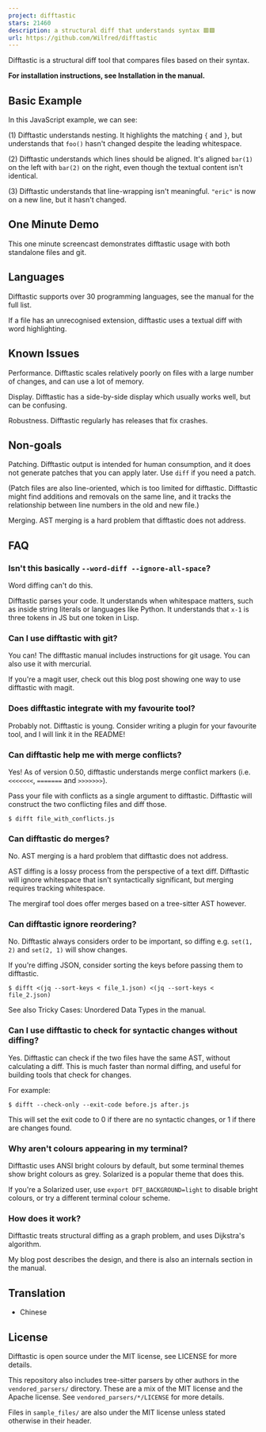 ```yaml
---
project: difftastic
stars: 21460
description: a structural diff that understands syntax 🟥🟩
url: https://github.com/Wilfred/difftastic
---
```


  

Difftastic is a structural diff tool that compares files based on their syntax.

**For installation instructions, see Installation in the manual.**

Basic Example
-------------

In this JavaScript example, we can see:

(1) Difftastic understands nesting. It highlights the matching `{` and `}`, but understands that `foo()` hasn't changed despite the leading whitespace.

(2) Difftastic understands which lines should be aligned. It's aligned `bar(1)` on the left with `bar(2)` on the right, even though the textual content isn't identical.

(3) Difftastic understands that line-wrapping isn't meaningful. `"eric"` is now on a new line, but it hasn't changed.

One Minute Demo
---------------

This one minute screencast demonstrates difftastic usage with both standalone files and git.

Languages
---------

Difftastic supports over 30 programming languages, see the manual for the full list.

If a file has an unrecognised extension, difftastic uses a textual diff with word highlighting.

Known Issues
------------

Performance. Difftastic scales relatively poorly on files with a large number of changes, and can use a lot of memory.

Display. Difftastic has a side-by-side display which usually works well, but can be confusing.

Robustness. Difftastic regularly has releases that fix crashes.

Non-goals
---------

Patching. Difftastic output is intended for human consumption, and it does not generate patches that you can apply later. Use `diff` if you need a patch.

(Patch files are also line-oriented, which is too limited for difftastic. Difftastic might find additions and removals on the same line, and it tracks the relationship between line numbers in the old and new file.)

Merging. AST merging is a hard problem that difftastic does not address.

FAQ
---

### Isn't this basically `--word-diff --ignore-all-space`?

Word diffing can't do this.

Difftastic parses your code. It understands when whitespace matters, such as inside string literals or languages like Python. It understands that `x-1` is three tokens in JS but one token in Lisp.

### Can I use difftastic with git?

You can! The difftastic manual includes instructions for git usage. You can also use it with mercurial.

If you're a magit user, check out this blog post showing one way to use difftastic with magit.

### Does difftastic integrate with my favourite tool?

Probably not. Difftastic is young. Consider writing a plugin for your favourite tool, and I will link it in the README!

### Can difftastic help me with merge conflicts?

Yes! As of version 0.50, difftastic understands merge conflict markers (i.e. `<<<<<<<`, `=======` and `>>>>>>>`).

Pass your file with conflicts as a single argument to difftastic. Difftastic will construct the two conflicting files and diff those.

```
$ difft file_with_conflicts.js
```

### Can difftastic do merges?

No. AST merging is a hard problem that difftastic does not address.

AST diffing is a lossy process from the perspective of a text diff. Difftastic will ignore whitespace that isn't syntactically significant, but merging requires tracking whitespace.

The mergiraf tool does offer merges based on a tree-sitter AST however.

### Can difftastic ignore reordering?

No. Difftastic always considers order to be important, so diffing e.g. `set(1, 2)` and `set(2, 1)` will show changes.

If you're diffing JSON, consider sorting the keys before passing them to difftastic.

```
$ difft <(jq --sort-keys < file_1.json) <(jq --sort-keys < file_2.json)
```

See also Tricky Cases: Unordered Data Types in the manual.

### Can I use difftastic to check for syntactic changes without diffing?

Yes. Difftastic can check if the two files have the same AST, without calculating a diff. This is much faster than normal diffing, and useful for building tools that check for changes.

For example:

```
$ difft --check-only --exit-code before.js after.js
```

This will set the exit code to 0 if there are no syntactic changes, or 1 if there are changes found.

### Why aren't colours appearing in my terminal?

Difftastic uses ANSI bright colours by default, but some terminal themes show bright colours as grey. Solarized is a popular theme that does this.

If you're a Solarized user, use `export DFT_BACKGROUND=light` to disable bright colours, or try a different terminal colour scheme.

### How does it work?

Difftastic treats structural diffing as a graph problem, and uses Dijkstra's algorithm.

My blog post describes the design, and there is also an internals section in the manual.

Translation
-----------

-   Chinese

License
-------

Difftastic is open source under the MIT license, see LICENSE for more details.

This repository also includes tree-sitter parsers by other authors in the `vendored_parsers/` directory. These are a mix of the MIT license and the Apache license. See `vendored_parsers/*/LICENSE` for more details.

Files in `sample_files/` are also under the MIT license unless stated otherwise in their header.
